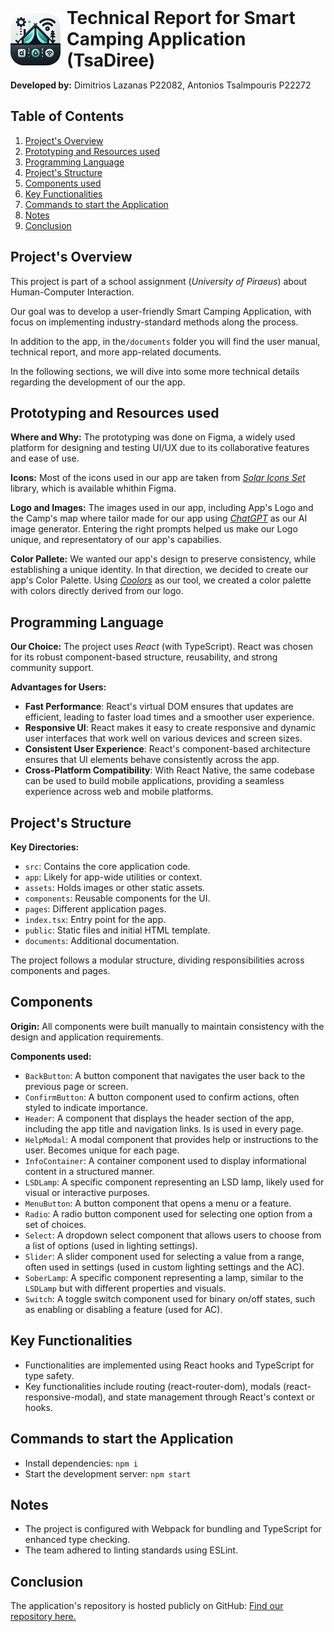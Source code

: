 <div style="display: flex; align-items: center;">
  <img src="../src/assets/Logo.png" alt="Smart Camping App Logo" width="80" style="margin-right: 10px;"/>
  <h1 style="margin: 0;">Technical Report for Smart Camping Application (TsaDiree)</h1>
</div>

**Developed by:** Dimitrios Lazanas P22082, Antonios Tsalmpouris P22272

## Table of Contents
1. [Project's Overview](#projects-overview)
2. [Prototyping and Resources used](#prototyping-and-resources-used)
3. [Programming Language](#programming-language)
4. [Project's Structure](#projects-structure)
5. [Components used](#components)
6. [Key Functionalities](#key-functionalities)
7. [Commands to start the Application](#commands-to-start-the-application)
8. [Notes](#notes)
9. [Conclusion](#conclusion)

## Project's Overview
This project is part of a school assignment (*University of Piraeus*) about Human-Computer Interaction.

Our goal was to develop a user-friendly Smart Camping Application, with focus on implementing industry-standard methods along the process.

In addition to the app, in the`/documents` folder you will find the user manual, technical report, and more app-related documents.

In the following sections, we will dive into some more technical details regarding the development of our the app.

## Prototyping and Resources used
**Where and Why:** The prototyping was done on Figma, a widely used platform for designing and testing UI/UX due to its collaborative features and ease of use.

**Icons:** Most of the icons used in our app are taken from [*Solar Icons Set*](https://www.figma.com/design/t8lJgHh6zVtNIOlZ3wBoAh/Solar-Icons-Set-(Community)?m=auto&t=xKg4hiPCRAvzQzAJ-6) library, which is available whithin Figma.

**Logo and Images:** The images used in our app, including App's Logo and the Camp's map where tailor made for our app using [*ChatGPT*](https://chatgpt.com/) as our AI image generator. Entering the right prompts helped us make our Logo unique, and representatory of our app's capabilies.

**Color Pallete:** We wanted our app's design to preserve consistency, while establishing a unique identity. In that direction, we decided to create our app's Color Palette. Using [*Coolors*](https://coolors.co/) as our tool, we created a color palette with colors directly derived from our logo.

## Programming Language
**Our Choice:** The project uses *React* (with TypeScript). React was chosen for its robust component-based structure, reusability, and strong community support.

**Advantages for Users:**
- **Fast Performance**: React's virtual DOM ensures that updates are efficient, leading to faster load times and a smoother user experience.
- **Responsive UI**: React makes it easy to create responsive and dynamic user interfaces that work well on various devices and screen sizes.
- **Consistent User Experience**: React's component-based architecture ensures that UI elements behave consistently across the app.
- **Cross-Platform Compatibility**: With React Native, the same codebase can be used to build mobile applications, providing a seamless experience across web and mobile platforms.

## Project's Structure
**Key Directories:**
- `src`: Contains the core application code.
- `app`: Likely for app-wide utilities or context.
- `assets`: Holds images or other static assets.
- `components`: Reusable components for the UI.
- `pages`: Different application pages.
- `index.tsx`: Entry point for the app.
- `public`: Static files and initial HTML template.
- `documents`: Additional documentation.

The project follows a modular structure, dividing responsibilities across components and pages.

## Components
**Origin:** All components were built manually to maintain consistency with the design and application requirements.

**Components used:**
- `BackButton`: A button component that navigates the user back to the previous page or screen.
- `ConfirmButton`: A button component used to confirm actions, often styled to indicate importance.
- `Header`: A component that displays the header section of the app, including the app title and navigation links. Is is used in every page.
- `HelpModal`: A modal component that provides help or instructions to the user. Becomes unique for each page.
- `InfoContainer`: A container component used to display informational content in a structured manner.
- `LSDLamp`: A specific component representing an LSD lamp, likely used for visual or interactive purposes.
- `MenuButton`: A button component that opens a menu or a feature.
- `Radio`: A radio button component used for selecting one option from a set of choices.
- `Select`: A dropdown select component that allows users to choose from a list of options (used in lighting settings).
- `Slider`: A slider component used for selecting a value from a range, often used in settings (used in custom lighting settings and the AC).
- `SoberLamp`: A specific component representing a lamp, similar to the `LSDLamp` but with different properties and visuals.
- `Switch`: A toggle switch component used for binary on/off states, such as enabling or disabling a feature (used for AC).

## Key Functionalities
- Functionalities are implemented using React hooks and TypeScript for type safety.
- Key functionalities include routing (react-router-dom), modals (react-responsive-modal), and state management through React's context or hooks.

## Commands to start the Application
- Install dependencies: `npm i`
- Start the development server: `npm start`

## Notes
- The project is configured with Webpack for bundling and TypeScript for enhanced type checking.
- The team adhered to linting standards using ESLint.

## Conclusion
The application's repository is hosted publicly on GitHub: [Find our repository here.](https://github.com/dimitry-lzs/hciWeb)